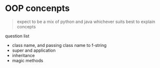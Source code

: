 # OOP concenpts
> expect to be a mix of python and java whichever suits best to explain concepts

question list
- class name, and passing class name to f-string
- super and application
- inheritance
- magic methods